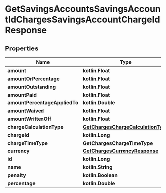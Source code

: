 
# GetSavingsAccountsSavingsAccountIdChargesSavingsAccountChargeIdResponse

## Properties
| Name | Type | Description | Notes |
| ------------ | ------------- | ------------- | ------------- |
| **amount** | **kotlin.Float** |  |  [optional] |
| **amountOrPercentage** | **kotlin.Float** |  |  [optional] |
| **amountOutstanding** | **kotlin.Float** |  |  [optional] |
| **amountPaid** | **kotlin.Float** |  |  [optional] |
| **amountPercentageAppliedTo** | **kotlin.Double** |  |  [optional] |
| **amountWaived** | **kotlin.Float** |  |  [optional] |
| **amountWrittenOff** | **kotlin.Float** |  |  [optional] |
| **chargeCalculationType** | [**GetChargesChargeCalculationType**](GetChargesChargeCalculationType.md) |  |  [optional] |
| **chargeId** | **kotlin.Long** |  |  [optional] |
| **chargeTimeType** | [**GetChargesChargeTimeType**](GetChargesChargeTimeType.md) |  |  [optional] |
| **currency** | [**GetChargesCurrencyResponse**](GetChargesCurrencyResponse.md) |  |  [optional] |
| **id** | **kotlin.Long** |  |  [optional] |
| **name** | **kotlin.String** |  |  [optional] |
| **penalty** | **kotlin.Boolean** |  |  [optional] |
| **percentage** | **kotlin.Double** |  |  [optional] |



